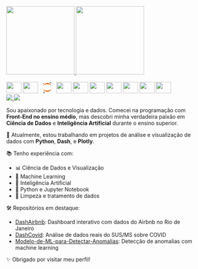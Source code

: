 

<div>
  <a href="https://github.com/pedrovi35">
    <img height="180em" src="https://github-readme-stats.vercel.app/api?username=pedrovi35&show_icons=true&theme=github_dark&include_all_commits=true&count_private=true"/>
    <img height="180em" src="https://github-readme-stats.vercel.app/api/top-langs/?username=pedrovi35&layout=compact&langs_count=16&theme=github_dark"/>
  </a>
</div>
<div style="display: inline_block"><br>
  <img src="https://cdn.jsdelivr.net/gh/devicons/devicon@latest/icons/python/python-original.svg" height="30" width="40"/>
  <img src="https://cdn.jsdelivr.net/gh/devicons/devicon@latest/icons/numpy/numpy-original.svg" height="30" width="40"/>
  
  <svg viewBox="0 0 128 128" height="30" width="40">
    <path d="M109.766 7.281a7.691 7.691 0 01-1.09 4.282 7.583 7.583 0 01-3.262 2.949 7.49 7.49 0 01-4.34.62 7.525 7.525 0 01-3.953-1.913A7.642 7.642 0 0195.137 5a7.606 7.606 0 012.629-3.531 7.509 7.509 0 014.136-1.461 7.51 7.51 0 015.422 1.996 7.627 7.627 0 012.438 5.273zm0 0" fill="#767677"></path>
    <path d="M65.758 96.79c-20.098 0-37.649-7.364-46.766-18.267a49.95 49.95 0 0018.102 24.254 49.251 49.251 0 0028.676 9.215 49.279 49.279 0 0028.675-9.215 49.917 49.917 0 0018.094-24.254C103.406 89.426 85.855 96.79 65.758 96.79zm0 0M65.75 25.883c20.098 0 37.652 7.367 46.766 18.265a49.95 49.95 0 00-18.102-24.253 49.27 49.27 0 00-28.672-9.22 49.27 49.27 0 00-28.672 9.22A49.909 49.909 0 0018.97 44.148C28.102 33.27 45.652 25.883 65.75 25.883zm0 0" fill="#f37726"></path>
    <path d="M38.164 117.984a9.671 9.671 0 01-1.371 5.399 9.5 9.5 0 01-9.59 4.504 9.405 9.405 0 01-4.98-2.418 9.671 9.671 0 01-2.809-4.797 9.73 9.73 0 01.313-5.567 9.624 9.624 0 013.328-4.453 9.466 9.466 0 0112.043.688 9.63 9.63 0 013.066 6.648zm0 0" fill="#989798"></path>
    <path d="M21.285 23.418a5.53 5.53 0 01-3.14-.816 5.627 5.627 0 01-2.618-5.672 5.612 5.612 0 011.407-2.95 5.593 5.593 0 012.789-1.664 5.46 5.46 0 013.238.184 5.539 5.539 0 012.586 1.969 5.66 5.66 0 01-.399 7.129 5.557 5.557 0 01-3.867 1.82zm0 0" fill="#6f7070"></path>
  </svg>

  <img src="https://cdn.jsdelivr.net/gh/devicons/devicon@latest/icons/matplotlib/matplotlib-plain.svg" height="30" width="40"/>
  <img src="https://cdn.jsdelivr.net/gh/devicons/devicon@latest/icons/pandas/pandas-original.svg" height="30" width="40"/>
  <img src="https://cdn.jsdelivr.net/gh/devicons/devicon@latest/icons/scikitlearn/scikitlearn-original.svg" height="30" width="40"/>
  <img src="https://cdn.jsdelivr.net/gh/devicons/devicon@latest/icons/docker/docker-original.svg" height="30" width="40"/>
  <img src="https://cdn.jsdelivr.net/gh/devicons/devicon@latest/icons/azuresqldatabase/azuresqldatabase-original.svg" height="30" width="40"/>
  <img src="https://cdn.jsdelivr.net/gh/devicons/devicon@latest/icons/streamlit/streamlit-original.svg" height="30" width="40"/>
  <img src="https://cdn.jsdelivr.net/gh/devicons/devicon@latest/icons/vscode/vscode-original.svg" height="30" width="40"/>
</div>
<div>
  <a href="https://instagram.com/whyvictur" target="_blank">
    <img src="https://img.shields.io/badge/Instagram-%23E4405F?style=for-the-badge&logo=instagram&logoColor=white" target="_blank">
  </a>
  <a href="https://www.linkedin.com/in/pedro-victor-rocha-gon%C3%A7alves-751b38294/" target="_blank">
    <img src="https://img.shields.io/badge/LinkedIn-%230077B5?style=for-the-badge&logo=linkedin&logoColor=white" target="_blank">
  </a>
</div>




Sou apaixonado por tecnologia e dados. Comecei na programação com **Front-End no ensino médio**, mas descobri minha verdadeira paixão em **Ciência de Dados** e **Inteligência Artificial** durante o ensino superior.

🔭 Atualmente, estou trabalhando em projetos de análise e visualização de dados com **Python**, **Dash**, e **Plotly**.

📚 Tenho experiência com:
- 📊 Ciência de Dados e Visualização
- 🤖 Machine Learning
- 🧠 Inteligência Artificial
- 🐍 Python e Jupyter Notebook
- 🧼 Limpeza e tratamento de dados

🛠️ Repositórios em destaque:
- [DashAirbnb](https://github.com/pedrovi35/DashAirbnb): Dashboard interativo com dados do Airbnb no Rio de Janeiro
- [DashCovid](https://github.com/pedrovi35/DashCovid): Análise de dados reais do SUS/MS sobre COVID
- [Modelo-de-ML-para-Detectar-Anomalias](https://github.com/pedrovi35/Modelo-de-ML-para-Detectar-Anomalias): Detecção de anomalias com machine learning


✨ Obrigado por visitar meu perfil!

